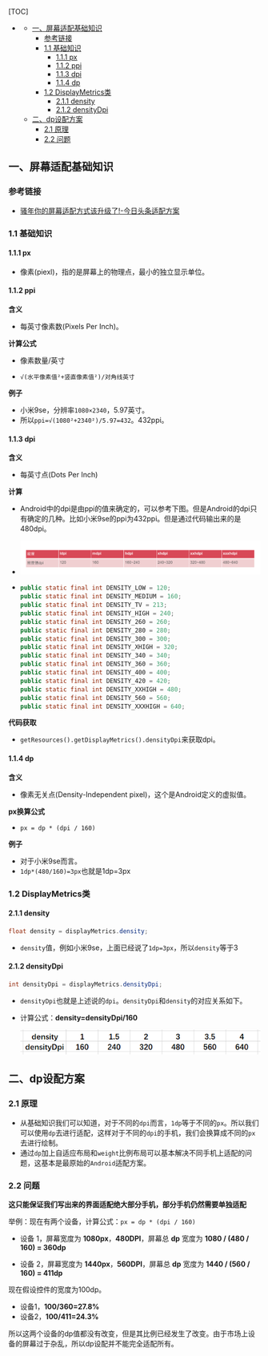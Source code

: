 [TOC]
- <!-- TOC -->
  - [ 一、屏幕适配基础知识](#一、屏幕适配基础知识)
    - [ 参考链接](#参考链接)
    - [ 1.1 基础知识](#11-基础知识)
      - [ 1.1.1 px](#111-px)
      - [ 1.1.2 ppi](#112-ppi)
      - [ 1.1.3 dpi](#113-dpi)
      - [ 1.1.4 dp](#114-dp)
    - [ 1.2 DisplayMetrics类](#12-displaymetrics类)
      - [ 2.1.1 density](#211-density)
      - [ 2.1.2 densityDpi](#212-densitydpi)
  - [ 二、dp设配方案](#二、dp设配方案)
    - [ 2.1 原理](#21-原理)
    - [ 2.2 问题](#22-问题)
  <!-- /TOC -->
## 一、屏幕适配基础知识

### 参考链接

* [骚年你的屏幕适配方式该升级了!-今日头条适配方案](https://www.jianshu.com/p/55e0fca23b4f?utm_source=oschina-app)

### 1.1 基础知识

#### 1.1.1 px

* 像素(piexl)，指的是屏幕上的物理点，最小的独立显示单位。

#### 1.1.2 ppi

**含义**

* 每英寸像素数(Pixels Per Inch)。

**计算公式**

* 像素数量/英寸

* `√(水平像素值²+竖直像素值²)/对角线英寸`

**例子**

* 小米9se，分辨率`1080×2340`，5.97英寸。
* 所以`ppi=√(1080²+2340²)/5.97=432`。432ppi。

#### 1.1.3 dpi

**含义**

* 每英寸点(Dots Per Inch)

**计算**

* Android中的dpi是由ppi的值来确定的，可以参考下图。但是Android的dpi只有确定的几种。比如小米9se的ppi为432ppi。但是通过代码输出来的是480dpi。

* ![dpi](../../images/设计思想解读开源框架库/图片加载/Bitmap/dpi.png)

* ```java
  public static final int DENSITY_LOW = 120;
  public static final int DENSITY_MEDIUM = 160;
  public static final int DENSITY_TV = 213;
  public static final int DENSITY_HIGH = 240;
  public static final int DENSITY_260 = 260;
  public static final int DENSITY_280 = 280;
  public static final int DENSITY_300 = 300;
  public static final int DENSITY_XHIGH = 320;
  public static final int DENSITY_340 = 340;
  public static final int DENSITY_360 = 360;
  public static final int DENSITY_400 = 400;
  public static final int DENSITY_420 = 420;
  public static final int DENSITY_XXHIGH = 480;
  public static final int DENSITY_560 = 560;
  public static final int DENSITY_XXXHIGH = 640;
  ```

**代码获取**

* `getResources().getDisplayMetrics().densityDpi`来获取dpi。

#### 1.1.4 dp

**含义**

* 像素无关点(Density-Independent pixel)，这个是Android定义的虚拟值。

**px换算公式**

* `px = dp * (dpi / 160)`

**例子**

* 对于小米9se而言。
* `1dp*(480/160)=3px`也就是1dp=3px

### 1.2 DisplayMetrics类

#### 2.1.1 density

```java
float density = displayMetrics.density;
```

* `density`值，例如小米9se，上面已经说了`1dp=3px`，所以`density`等于3

#### 2.1.2 densityDpi

```java
int densityDpi = displayMetrics.densityDpi;
```

* `densityDpi`也就是上述说的`dpi`。`densityDpi`和`density`的对应关系如下。

* 计算公式：**density=densityDpi/160**

  ![densityDpi](../../images/设计思想解读开源框架库/图片加载/Bitmap/densityDpi.png)

## 二、dp设配方案

### 2.1 原理

* 从基础知识我们可以知道，对于不同的`dpi`而言，`1dp`等于不同的`px`。所以我们可以使用`dp`去进行适配，这样对于不同的`dpi`的手机，我们会换算成不同的`px`去进行绘制。
* 通过`dp`加上自适应布局和`weight`比例布局可以基本解决不同手机上适配的问题，这基本是最原始的`Android`适配方案。

### 2.2 问题

**这只能保证我们写出来的界面适配绝大部分手机，部分手机仍然需要单独适配**

举例：现在有两个设备，计算公式：`px = dp * (dpi / 160)`

* 设备 1，屏幕宽度为 **1080px**，**480DPI**，屏幕总 **dp** 宽度为 **1080 / (480 / 160) = 360dp**

* 设备 2，屏幕宽度为 **1440px**，**560DPI**，屏幕总 **dp** 宽度为 **1440 / (560 / 160) = 411dp**

现在假设控件的宽度为100dp。

* 设备1，**100/360=27.8%**
* 设备2，**100/411=24.3%**

所以这两个设备的dp值都没有改变，但是其比例已经发生了改变。由于市场上设备的屏幕过于杂乱，所以dp设配并不能完全适配所有。